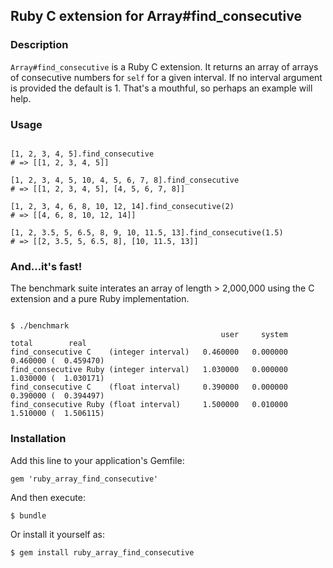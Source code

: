 ## Ruby C extension for Array#find_consecutive

### Description
   
`Array#find_consecutive` is a Ruby C extension. It returns an array of arrays of consecutive numbers for `self` for a given interval. If no interval argument is provided the default is 1. That's a mouthful, so perhaps an example will help.

### Usage

```

[1, 2, 3, 4, 5].find_consecutive
# => [[1, 2, 3, 4, 5]]

[1, 2, 3, 4, 5, 10, 4, 5, 6, 7, 8].find_consecutive
# => [[1, 2, 3, 4, 5], [4, 5, 6, 7, 8]]

[1, 2, 3, 4, 6, 8, 10, 12, 14].find_consecutive(2)
# => [[4, 6, 8, 10, 12, 14]]

[1, 2, 3.5, 5, 6.5, 8, 9, 10, 11.5, 13].find_consecutive(1.5)
# => [[2, 3.5, 5, 6.5, 8], [10, 11.5, 13]]

```

### And...it's fast!

The benchmark suite interates an array of length > 2,000,000 using the C extension and a pure Ruby implementation.

```

$ ./benchmark
                                               user     system      total        real
find_consecutive C    (integer interval)   0.460000   0.000000   0.460000 (  0.459470)
find_consecutive Ruby (integer interval)   1.030000   0.000000   1.030000 (  1.030171)
find_consecutive C    (float interval)     0.390000   0.000000   0.390000 (  0.394497)
find_consecutive Ruby (float interval)     1.500000   0.010000   1.510000 (  1.506115)   

```
   
### Installation

Add this line to your application's Gemfile:

    gem 'ruby_array_find_consecutive'

And then execute:

    $ bundle

Or install it yourself as:

    $ gem install ruby_array_find_consecutive
